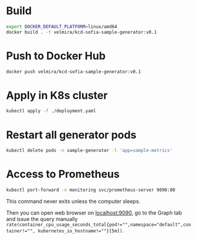 # Build

```bash
export DOCKER_DEFAULT_PLATFORM=linux/amd64
docker build . -t velmira/kcd-sofia-sample-generator:v0.1
```

# Push to Docker Hub

```bash
docker push velmira/kcd-sofia-sample-generator:v0.1
```

# Apply in K8s cluster

```bash
kubectl apply -f ./deployment.yaml
```

# Restart all generator pods

```bash
kubectl delete pods -n sample-generator -l 'app=sample-metrics'
```

# Access to Prometheus

```bash
kubectl port-forward -n monitoring svc/prometheus-server 9090:80
```

This command never exits unless the computer sleeps.

Then you can open web browser on [localhost:9090](http://localhost:9090/), go to the Graph tab and issue the query manually `rate(container_cpu_usage_seconds_total{pod!="",namespace="default",container!="", kubernetes_io_hostname!=""}[5m])`.